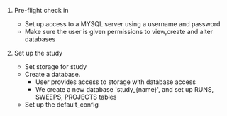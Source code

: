 1. Pre-flight check in
    - Set up access to a MYSQL server using a username and password
    - Make sure the user is given permissions to view,create and alter databases

1. Set up the study
    - Set storage for study
    - Create a database.
        - User provides access to storage with database access
        - We create a new database 'study_{name}', and set up RUNS, SWEEPS, PROJECTS tables
    - Set up the default_config
